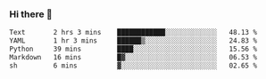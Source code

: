 ### Hi there 👋

<!--
**gustavkrist/gustavkrist** is a ✨ _special_ ✨ repository because its `README.md` (this file) appears on your GitHub profile.

Here are some ideas to get you started:

- 🔭 I’m currently working on ...
- 🌱 I’m currently learning ...
- 👯 I’m looking to collaborate on ...
- 🤔 I’m looking for help with ...
- 💬 Ask me about ...
- 📫 How to reach me: ...
- 😄 Pronouns: ...
- ⚡ Fun fact: ...
-->

<!--START_SECTION:waka-->

```txt
Text       2 hrs 3 mins    ████████████░░░░░░░░░░░░░   48.13 %
YAML       1 hr 3 mins     ██████▒░░░░░░░░░░░░░░░░░░   24.83 %
Python     39 mins         ████░░░░░░░░░░░░░░░░░░░░░   15.56 %
Markdown   16 mins         █▓░░░░░░░░░░░░░░░░░░░░░░░   06.53 %
sh         6 mins          ▓░░░░░░░░░░░░░░░░░░░░░░░░   02.65 %
```

<!--END_SECTION:waka-->
